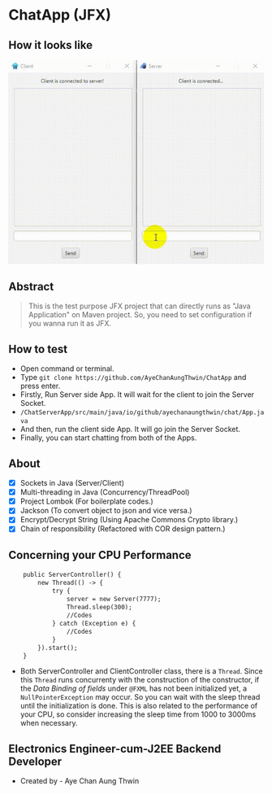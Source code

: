 # ChatApp (JFX)

## How it looks like
<img src="images/chat-app.gif" alt="Chat App Animation Gif">

## Abstract
> This is the test purpose JFX project that can directly runs as "Java Application" on Maven project.
> So, you need to set configuration if you wanna run it as JFX.

## How to test
- Open command or terminal.
- Type ```git clone https://github.com/AyeChanAungThwin/ChatApp``` and press enter.
- Firstly, Run Server side App. It will wait for the client to join the Server Socket.
- ```/ChatServerApp/src/main/java/io/github/ayechanaungthwin/chat/App.java```
- And then, run the client side App. It will go join the Server Socket.
- Finally, you can start chatting from both of the Apps.

## About
- [X] Sockets in Java (Server/Client)
- [X] Multi-threading in Java (Concurrency/ThreadPool)
- [X] Project Lombok (For boilerplate codes.)
- [X] Jackson (To convert object to json and vice versa.)
- [X] Encrypt/Decrypt String (Using Apache Commons Crypto library.)
- [X] Chain of responsibility (Refactored with COR design pattern.)

## Concerning your CPU Performance
```
	public ServerController() {
		new Thread(() -> {
			try {
				server = new Server(7777); 
				Thread.sleep(300); 
				//Codes
			} catch (Exception e) {
				//Codes
			}
		}).start();
	}
```
- Both ServerController and ClientController class, there is a ```Thread```. Since this ```Thread``` runs concurrenty with the construction of the constructor, if the _Data Binding of fields_ under ```@FXML``` has not been initialized yet, a ```NullPointerException``` may occur. So you can wait with the sleep thread until the initialization is done. This is also related to the performance of your CPU, so consider increasing the sleep time from 1000 to 3000ms when necessary.

## Electronics Engineer-cum-J2EE Backend Developer ##
-  Created by - Aye Chan Aung Thwin